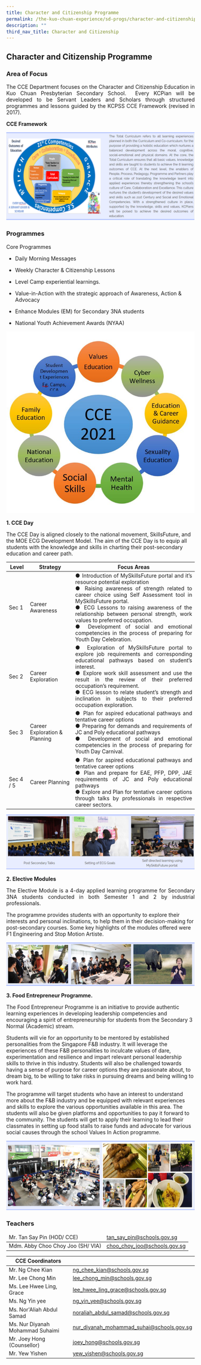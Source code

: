 ```yaml
---
title: Character and Citizenship Programme
permalink: /the-kuo-chuan-experience/sd-progs/character-and-citizenship-programme/
description: ""
third_nav_title: Character and Citizenship
---
```

## Character and Citizenship Programme

### Area of Focus

<p align = "justify">
The CCE Department focuses on the Character and Citizenship Education in Kuo Chuan Presbyterian Secondary School.  Every KCPian will be developed to be Servant Leaders and Scholars through structured programmes and lessons guided by the KCPSS CCE Framework (revised in 2017).</p>

**CCE Framework**

![](/images/Our%20People/Departments/CCE/CCE%20Area%20of%20Focus%201.png)

### Programmes


Core Programmes  
*   Daily Morning Messages  
    
*   Weekly Character & Citizenship Lessons
*   Level Camp experiential learnings.
*   Value-in-Action with the strategic approach of Awareness, Action & Advocacy
*   Enhance Modules (EM) for Secondary 3NA students
*   National Youth Achievement Awards (NYAA)


![](/images/Our%20People/Departments/CCE/CCE%20Prog%201.jpg)

**1. CCE Day**  
    

The CCE Day is aligned closely to the national movement, SkillsFuture, and the MOE ECG Development Model. The aim of the CCE Day is to equip all students with the knowledge and skills in charting their post-secondary education and career path.

<table>
<thead>
  <tr>
    <th>Level</th>
    <th>Strategy</th>
    <th>Focus Areas</th>
  </tr>
</thead>
<tbody>
  <tr>
    <td>Sec 1</td>
    <td>Career Awareness</td>
    <td style="text-align:justify">●      Introduction of MySkillsFuture portal and it’s resource potential exploration<br>●      Raising awareness of strength related to career choice using Self Assessment tool in MySkillsFuture portal.<br>●      ECG Lessons to raising awareness of the relationship between personal strength, work values to preferred occupation.<br>●      Development of social and emotional competencies in the process of preparing for Youth Day Celebration.</td>
  </tr>
  <tr>
    <td>Sec 2</td>
    <td>Career Exploration</td>
    <td style="text-align:justify">●      Exploration of MySkillsFuture portal to explore job requirements and corresponding educational pathways based on student’s interest.<br>●      Explore work skill assessment and use the result in the review of their preferred occupation’s requirement.<br>●      ECG lesson to relate student’s strength and inclination in subjects to their preferred occupation exploration.</td>
  </tr>
  <tr>
    <td>Sec 3</td>
    <td>Career Exploration &amp; Planning</td>
    <td style="text-align:justify">●      Plan for aspired educational pathways and tentative career options<br>●      Preparing for demands and requirements of JC and Poly educational pathways<br>●      Development of social and emotional competencies in the process of preparing for Youth Day Carnival.</td>
  </tr>
  <tr>
    <td>Sec 4 / 5</td>
    <td>Career Planning</td>
    <td style="text-align:justify">●      Plan for aspired educational pathways and tentative career options<br>●      Plan and prepare for EAE, PFP, DPP, JAE requirements of JC and Poly educational pathways<br>●      Explore and Plan for tentative career options through talks by professionals in respective career sectors.</td>
  </tr>
</tbody>
</table>


![](/images/Our%20People/Departments/CCE/CCE%20Prog%202.png)

**2. Elective Modules**<br>
<p style="text-align:justify">The Elective Module is a 4-day applied learning programme for Secondary 3NA students conducted in both Semester 1 and 2 by industrial professionals.

The programme provides students with an opportunity to explore their interests and personal inclinations, to help them in their decision-making for post-secondary courses. Some key highlights of the modules offered were F1 Engineering and Stop Motion Artiste.</p>

![](/images/Our%20People/Departments/CCE/CCE%20Prog%203.png)


**3. Food Entrepreneur Programme.**  

The Food Entrepreneur Programme is an initiative to provide authentic learning experiences in developing leadership competencies and encouraging a spirit of entrepreneurship for students from the Secondary 3 Normal (Academic) stream. 

  

Students will vie for an opportunity to be mentored by established personalities from the Singapore F&B industry. It will leverage the experiences of these F&B personalities to inculcate values of dare, experimentation and resilience and impart relevant personal leadership skills to thrive in this industry. Students will also be challenged towards having a sense of purpose for career options they are passionate about, to dream big, to be willing to take risks in pursuing dreams and being willing to work hard. 

  

The programme will target students who have an interest to understand more about the F&B industry and be equipped with relevant experiences and skills to explore the various opportunities available in this area. The students will also be given platforms and opportunities to pay it forward to the community. The students will get to apply their learning to lead their classmates in setting up food stalls to raise funds and advocate for various social causes through the school Values In Action programme.


![](/images/Our%20People/Departments/CCE/CCE%20Prog%204.png)


### Teachers

<table>
<thead>
  <tr>
    <td>Mr. Tan Say Pin (HOD/ CCE)</td>
    <td><a href="mailto:tan_say_pin@schools.gov.sg
">tan_say_pin@schools.gov.sg
</a></td>
  </tr>
</thead>
<tbody>
  <tr>
    <td>Mdm. Abby Choo Choy Joo (SH/ VIA)</td>
    <td><a href="mailto:choo_choy_joo@schools.gov.sg">choo_choy_joo@schools.gov.sg</a></td>
  </tr>
</tbody>
</table>


<table>
<thead>
  <tr>
    <th>CCE Coordinators</th>
    <th></th>
  </tr>
</thead>
<tbody>
  <tr>
    <td>Mr. Ng Chee Kian</td>
    <td><a href="mailto:ng_chee_kian@schools.gov.sg">ng_chee_kian@schools.gov.sg</a></td>
  </tr>
  <tr>
    <td>Mr. Lee Chong Min</td>
    <td><a href="mailto:lee_chong_min@schools.gov.sg">lee_chong_min@schools.gov.sg</a></td>
  </tr>
  <tr>
    <td>Ms. Lee Hwee Ling, Grace</td>
    <td><a href="mailto:lee_hwee_ling_grace@schools.gov.sg">lee_hwee_ling_grace@schools.gov.sg</a></td>
  </tr>
  <tr>
    <td>Ms. Ng Yin yee</td>
    <td><a href="mailto:ng_yin_yee@schools.gov.sg">ng_yin_yee@schools.gov.sg</a></td>
  </tr>
  <tr>
    <td>Ms. Nor'Aliah Abdul Samad</td>
    <td><a href="mailto:noraliah_abdul_samad@schools.gov.sg">noraliah_abdul_samad@schools.gov.sg</a></td>
  </tr>
  <tr>
    <td>Ms. Nur Diyanah Mohammad Suhaimi</td>
    <td><a href="mailto:nur_diyanah_mohammad_suhai@schools.gov.sg">nur_diyanah_mohammad_suhai@schools.gov.sg</a></td>
  </tr>
  <tr>
    <td>Mr. Joey Hong (Counsellor)</td>
    <td><a href="mailto:joey_hong@schools.gov.sg">joey_hong@schools.gov.sg</a></td>
  </tr>
  <tr>
    <td>Mr. Yew Yishen</td>
    <td><a href="mailto:yew_yishen@schools.gov.sg">yew_yishen@schools.gov.sg</a></td>
  </tr>
</tbody>
</table>
